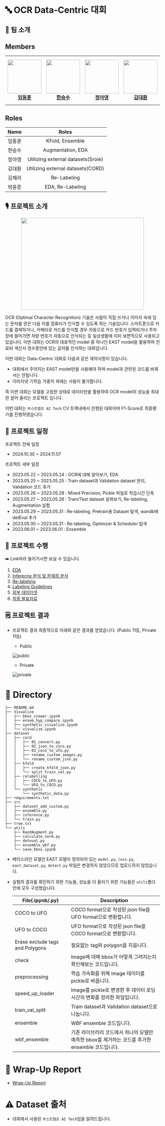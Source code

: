 # 🔤 OCR Data-Centric 대회

## 🙂 팀 소개

## Members 
<table>
    <tr height="160px">
        <td align="center" width="150px">
            <a href="https://github.com/naringles"><img height="110px"  src="https://avatars.githubusercontent.com/u/61579399?v=4"></a>
            <br/>
            <a href="https://github.com/naringles"><strong>임동훈</strong></a>
            <br />
        </td>
        <td align="center" width="150px">
            <a href="https://github.com/hanseungsoo13"><img height="110px"  src="https://avatars.githubusercontent.com/u/75753717?v=4"/></a>
            <br/>
            <a href="https://github.com/hanseungsoo13"><strong>한승수</strong></a>
            <br />
        </td>
        <td align="center" width="150px">
            <a href="https://github.com/Jeong-AYeong"><img height="110px"  src="https://avatars.githubusercontent.com/u/87751593?v=4"/></a>
            <br/>
            <a href="https://github.com/Jeong-AYeong"><strong>정아영</strong></a>
            <br />
        </td>
        <td align="center" width="150px">
            <a href="https://github.com/Ai-BT"><img height="110px" src="https://avatars.githubusercontent.com/u/97381138?v=4"/></a>
            <br />
            <a href="https://github.com/Ai-BT"><strong>김대환</strong></a>
            <br />
        </td>
        <td align="center" width="150px">
            <a href="https://github.com/cherry-space"><img height="110px" src="https://avatars.githubusercontent.com/u/177336350?v=4"/></a>
            <br />
            <a href="https://github.com/cherry-space"><strong>김채리</strong></a>
            <br />
        </td>
        <td align="center" width="150px">
              <a href="https://github.com/SkyBlue-boy"><img height="110px"  src="https://avatars.githubusercontent.com/u/63849988?v=4"/></a>
              <br />
              <a href="https://github.com/SkyBlue-boy"><strong>박윤준</strong></a>
              <br />
          </td>
    </tr>
</table>

##  Roles

|Name|Roles|
|:-------:|:--------------------------------------------------------------:|
|임동훈| KFold, Ensemble
|한승수| Augmentation, EDA
|정아영| Utilizing external datasets(Sroie)
|김대환| Utilizing external datasets(CORD)
|김채리| Re-Labeling
|박윤준| EDA, Re-Labeling

## 🎙️ 프로젝트 소개

<p align="center">
<img src="etc/img1.png" width="400" height="300">
</p>

OCR (Optimal Character Recognition) 기술은 사람이 직접 쓰거나 이미지 속에 있는 문자를 얻은 다음 이를 컴퓨터가 인식할 수 있도록 하는 기술입니다. 스마트폰으로 카드를 결제하거나, 카메라로 카드를 인식할 경우 자동으로 카드 번호가 입력되거나 주차장에 들어가면 차량 번호가 자동으로 인식되는 등 일상생활에 이미 보편적으로 사용되고 있습니다. 이번 대회는 OCR의 대표적인 model 중 하나인 EAST model을 활용하여 진료비 계산서 영수증안에 있는 글자를 인식하는 대회입니다. 

이번 대회는  Data-Centric 대회로 다음과 같은 제약사항이 있습니다. 

- 대회에서 주어지는 EAST model만을 사용해야 하며 model과 관련된 코드를 바꿔서는 안됩니다.
- 이미지넷 기학습 가중치 외에는 사용이 불가합니다.

즉 이번 대회는 모델을 고정한 상태로 데이터만을 활용하여 OCR model의 성능을 최대한 끌어 올리는 프로젝트 입니다. 

이번 대회는 `부스트캠프 AI Tech` CV 트랙내에서 진행된 대회이며 F1-Score로 최종평가를 진행하였습니다. 

## 📆 프로젝트 일정

프로젝트 전체 일정

- 2024.10.30 ~ 2024.11.07

프로젝트 세부 일정

- 2023.05.22 ~ 2023.05.24 : OCR에 대해 알아보기, EDA
- 2023.05.25 ~ 2023.05.25 : Train dataset과 Validation dataset 분리, Validation 코드 추가
- 2023.05.26 ~ 2023.05.28 : Mixed Precision, Pickle 파일로 학습시간 단축
- 2023.05.27 ~ 2023.05.28 : Train/Test dataset 살펴보기, Re-labeling, Augmentation 실험
- 2023.05.29 ~ 2023.05.31 : Re-labeling, Pretrain용 Dataset 탐색, wandb에 detEval 추가
- 2023.05.30 ~ 2023.05.31 : Re-labeling, Optimizer & Scheduler 탐색
- 2023.06.01 ~ 2023.06.01 : Ensemble

## 🥼 프로젝트 수행

➡️ Link따라 들어가시면 보실 수 있습니다.

1. [EDA](https://jjjuuuun.notion.site/EDA-076e97e382a2442aa041048f1ee0950c?pvs=4) 
2. [Inferecne 분석 및 문제점 분석](https://jjjuuuun.notion.site/INFERENCE-e7827bc54b874372bc203a051e069ce5?pvs=4) 
3. [Re-labeling](https://jjjuuuun.notion.site/Re-labeling-0f20a80e90fd423f836c7a213f653721?pvs=4)
4. [Labeling Guidelines](https://jjjuuuun.notion.site/eb0db0b4d555417aafb7e116379b4447?pvs=4)
5. [외부 데이터셋](https://jjjuuuun.notion.site/0d51b19cba3f47de81e0991caef79dd5?pvs=4) 
6. [최종 발표자료](etc/presentation.pdf) 

## 🗒️ 프로젝트 결과

- 프로젝트 결과 최종적으로 아래와 같은 결과를 얻었습니다. (Public 11등, Private 11등)
    - Public
    
    ![public](https://github.com/user-attachments/assets/7f28fe34-acaf-48c9-bbbc-e05ba47e54ce)

    
    - Private
    
    ![private](https://github.com/user-attachments/assets/9a71d007-ad66-4e06-97a3-010ec64e5883)
    

# 🔄️ Directory

```
├── README.md
├── Visualize
│   ├── bbox_viewer.ipynb
│   ├── ensem_hyp_compare.ipynb
│   ├── synthetic_visualize.ipynb
│   └── visualize.ipynb
├── dataset
│   ├── cord
│   │   ├── 01_convert.py
│   │   ├── 02_json_to_coco.py
│   │   ├── 03_coco_to_ufo.py
│   │   ├── rename_custom_images.py
│   │   └── rename_custom_json.py
│   ├── kfold
│   │   ├── create_kfold_json.py
│   │   └── split_train_val.py
│   ├── relabelling
│   │   ├── COCO_to_UFO.py
│   │   └── UFO_to_COCO.py
│   └── synthetic
│       └── synthetic_data.py
├── requirements.txt
├── src
│   ├── dataset_add_custom.py
│   ├── ensemble.py
│   ├── inference.py
│   └── train.py
├── tree.txt
└── utils
    ├── RandAugment.py
    ├── calculate_norm.py
    ├── deteval.py
    ├── ensemble_wbf.py
    └── save_bbox.ipynb
```
- 베이스라인 모델인 EAST 모델이 정의되어 있는 `model.py`, `loss.py`, `east_dataset.py`, `detect.py` 파일은 변경하지 않았으므로 업로드하지 않았습니다.
- 실험의 결과를 확인하기 위한 기능들, 성능을 더 올리기 위한 기능들은 `utils`폴더 안에 모두 구성했습니다.
    
    
    | File(.ipynb/.py) | Description |
    | --- | --- |
    | COCO to UFO | COCO format으로 작성된 json file을 UFO format으로 변환합니다. |
    | UFO to COCO | UFO format으로 작성된 json file을 COCO format으로 변환합니다.  |
    | Erase exclude tags and Polygons  | 필요없는 tag와 polygon을 지웁니다.  |
    | check | Image에 대해 bbox가 어떻게 그려지는지 확인해보는 코드입니다.  |
    | preprocessing | 학습 가속화를 위해 image 데이터를 pickle로 바꿉니다.  |
    | speed_up_loader | Image를 pickle로 변경한 후 데이터 로딩 시간의 변화를 정리한 파일입니다.  |
    | train_val_split | Train dataset과 Validation dataset으로 나눕니다.  |
    | ensemble | WBF ensemble 코드입니다.  |
    | wbf_ensemble | 기존 라이브러리 코드에서 하나의 모델만 예측한 bbox를 제거하는 코드를 추가한 ensemble 코드입니다.  |

# 🤔 Wrap-Up Report

- [Wrap-Up Report](https://cactus-panama-b7c.notion.site/Data-Centric-OCR-Wrap-up-Report-54123f2d7cc2497d9e31b9f0619ea356?pvs=4)

# ⚠️ Dataset 출처

- 대회에서 사용된  `부스트캠프 AI Tech`임을 알려드립니다.

